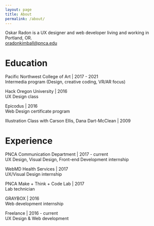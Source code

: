 ```yaml
---
layout: page
title: About
permalink: /about/
---
```


Oskar Radon is a UX designer and web developer living and working in Portland, OR. <br>
[oradonkimball@pnca.edu](mailto:oradonkimball@pnca.edu)

# Education

Pacific Northwest College of Art \| 2017 - 2021 <br>
Intermedia program (Design, creative coding, VR/AR focus)

Hack Oregon University \| 2016 <br>
UX Design class

Epicodus \| 2016 <br>
Web Design certificate program

Illustration Class with Carson Ellis, Dana Dart-McClean \| 2009

# Experience

PNCA Communication Department \| 2017 - current <br>
UX Design, Visual Design, Front-end Development internship

WebMD Health Services \| 2017 <br>
UX/Visual Design internship

PNCA Make + Think + Code Lab \| 2017 <br>
Lab technician

GRAYBOX \| 2016 <br>
Web development internship

Freelance \| 2016 - current <br>
UX Design & Web development
